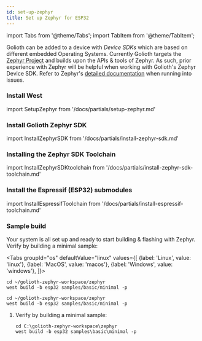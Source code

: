 ```yaml
---
id: set-up-zephyr
title: Set up Zephyr for ESP32
---
```


import Tabs from '@theme/Tabs';
import TabItem from '@theme/TabItem';

Golioth can be added to a device with _Device SDKs_ which are based on different embedded Operating Systems. Currently Golioth targets the [Zephyr Project](https://www.zephyrproject.org/) and builds upon the APIs & tools of Zephyr. As such, prior experience with Zephyr will be helpful when working with Golioth's Zephyr Device SDK. Refer to Zephyr's [detailed documentation](https://docs.zephyrproject.org/) when running into issues.

### Install West

import SetupZephyr from '/docs/partials/setup-zephyr.md'

<SetupZephyr/>

### Install Golioth Zephyr SDK

import InstallZephyrSDK from '/docs/partials/install-zephyr-sdk.md'

<InstallZephyrSDK/>

### Installing the Zephyr SDK Toolchain

import InstallZephyrSDKtoolchain from '/docs/partials/install-zephyr-sdk-toolchain.md'

<InstallZephyrSDKtoolchain/>

### Install the Espressif (ESP32) submodules

import InstallEspressifToolchain from '/docs/partials/install-espressif-toolchain.md'

<InstallEspressifToolchain />

### Sample build

Your system is all set up and ready to start building & flashing with Zephyr. Verify by building a minimal sample:

<Tabs
groupId="os"
defaultValue="linux"
values={[
{label: 'Linux', value: 'linux'},
{label: 'MacOS', value: 'macos'},
{label: 'Windows', value: 'windows'},
]}>

<TabItem value="linux">

```shell
cd ~/golioth-zephyr-workspace/zephyr
west build -b esp32 samples/basic/minimal -p
```

</TabItem>
<TabItem value="macos">

```shell
cd ~/golioth-zephyr-workspace/zephyr
west build -b esp32 samples/basic/minimal -p
```

</TabItem>
<TabItem value="windows">

1. Verify by building a minimal sample:

    ```shell
    cd C:\golioth-zephyr-workspace\zephyr
    west build -b esp32 samples\basic\minimal -p
    ```

</TabItem>
</Tabs>